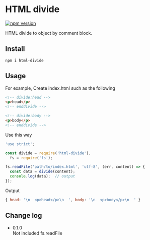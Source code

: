 # HTML divide

[![npm version](https://badge.fury.io/js/html-divide.svg)](https://badge.fury.io/js/html-divide)

HTML divide to object by comment block.

## Install

```
npm i html-divide
```

## Usage

For example, Create index.html such as the following

```html
<!-- divide:head -->
<p>head</p>
<!-- enddivide -->

<!-- divide:body -->
<p>body</p>
<!-- enddivide -->

```

Use this way

```js
'use strict';

const divide = require('html-divide'),
  fs = require('fs');

fs.readFile('path/to/index.html', 'utf-8', (err, content) => {
  const data = divide(content);
  console.log(data);  // output
});

```

Output

```js
{ head: '\n  <p>head</p>\n  ', body: '\n  <p>body</p>\n  ' }
```

## Change log

- 0.1.0  
  Not included fs.readFile
